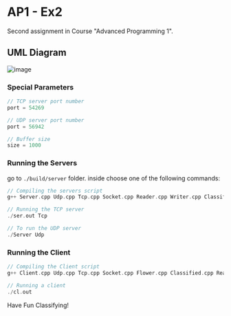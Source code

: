 # AP1 - Ex2
Second assignment in Course "Advanced Programming 1".

## UML Diagram
![image](https://user-images.githubusercontent.com/60852129/130918680-d34cee15-b90f-4fc3-9f38-f027c857dfd0.png)

### Special Parameters
```c
// TCP server port number
port = 54269

// UDP server port number
port = 56942

// Buffer size
size = 1000
```

### Running the Servers
go to `./build/server` folder.
inside choose one of the following commands:
```c
// Compiling the servers script
g++ Server.cpp Udp.cpp Tcp.cpp Socket.cpp Reader.cpp Writer.cpp Classified.cpp Flower.cpp KNNClassifier.cpp Algorithm.cpp -o ser.out

// Running the TCP server
./ser.out Tcp

// To run the UDP server
./Server Udp
```
### Running the Client
```c
// Compiling the Client script
g++ Client.cpp Udp.cpp Tcp.cpp Socket.cpp Flower.cpp Classified.cpp Reader.cpp Writer.cpp -o cl.out

// Running a client
./cl.out
```

Have Fun Classifying!